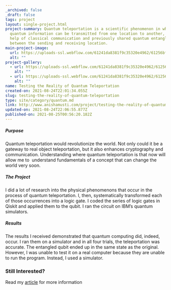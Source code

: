 ```yaml
---
_archived: false
_draft: false
tags: project
layout: single-project.html
project-summary: Quantum teleportation is a scientific phenomenon in which
  quantum information can be transmitted from one location to another, with the
  help of classical communication and previously shared quantum entanglement
  between the sending and receiving location.
main-project-image:
  url: https://uploads-ssl.webflow.com/61241da8381f9c35320e4962/61256bf5561fe7750376fe05_Quantum-Teleportation-760x390-1.png
  alt: ""
project-gallery:
  - url: https://uploads-ssl.webflow.com/61241da8381f9c35320e4962/61256c22480738a89d04b8a3_maxresdefault.jpeg
    alt: ""
  - url: https://uploads-ssl.webflow.com/61241da8381f9c35320e4962/61256c233a20ecf22d8ff642_cryptology-vs-cryptography-feature.jpeg
    alt: ""
name: Testing the Reality of Quantum Teleportation
created-on: 2021-08-24T22:01:34.055Z
slug: testing-the-reality-of-quantum-teleportation
type: site/category/quantum.md
link: http://www.anishamusti.com/project/testing-the-reality-of-quantum-teleportation
updated-on: 2021-08-24T22:06:55.877Z
published-on: 2021-08-25T00:56:20.182Z
---
```

##### **Purpose**

Quantum teleportation would revolutionize the world. Not only could it be a gateway to real object teleportation, but it also enhances cryptography and communication. Understanding where quantum teleportation is that now will allow me to  understand fundamentals of a concept that can change the world very soon.

##### **The Project**

I did a lot of research into the physical phenomenons that occur in the process of quantum teleportation. I, then, systematically transformed each of those occurrences into a logic gate. I coded the series of logic gates in Qiskit and applied them to the qubit. I ran the circuit on IBM’s quantum simulators.

##### **Results**

The results I received demonstrated that quantum computing did, indeed, occur. I ran them on a simulator and in all four trials, the teleportation was accurate. The entangled qubit ended up in the same state as the original. However, I was unable to test it on a real computer because they are unable to run the program. Instead, I used a simulator.

### Still Interested?

Read my [article](http://www.anishamusti.com/post/modern-cryptography-is-doomed) for more information